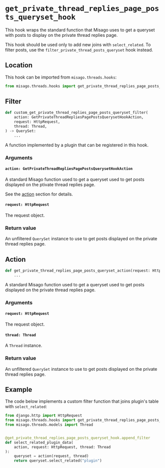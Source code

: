 # `get_private_thread_replies_page_posts_queryset_hook`

This hook wraps the standard function that Misago uses to get a queryset with posts to display on the private thread replies page.

This hook should be used only to add new joins with `select_related`. To filter posts, use the `filter_private_thread_posts_queryset` hook instead.


## Location

This hook can be imported from `misago.threads.hooks`:

```python
from misago.threads.hooks import get_private_thread_replies_page_posts_queryset_hook
```


## Filter

```python
def custom_get_private_thread_replies_page_posts_queryset_filter(
    action: GetPrivateThreadRepliesPagePostsQuerysetHookAction,
    request: HttpRequest,
    thread: Thread,
) -> QuerySet:
    ...
```

A function implemented by a plugin that can be registered in this hook.


### Arguments

#### `action: GetPrivateThreadRepliesPagePostsQuerysetHookAction`

A standard Misago function used to get a queryset used to get posts displayed on the ptivate thread replies page.

See the [action](#action) section for details.


#### `request: HttpRequest`

The request object.


### Return value

An unfiltered `QuerySet` instance to use to get posts displayed on the private thread replies page.


## Action

```python
def get_private_thread_replies_page_posts_queryset_action(request: HttpRequest, thread: Thread) -> QuerySet:
    ...
```

A standard Misago function used to get a queryset used to get posts displayed on the private thread replies page.


### Arguments

#### `request: HttpRequest`

The request object.


#### `thread: Thread`

A `Thread` instance.


### Return value

An unfiltered `QuerySet` instance to use to get posts displayed on the private thread replies page.


## Example

The code below implements a custom filter function that joins plugin's table with `select_related`:

```python
from django.http import HttpRequest
from misago.threads.hooks import get_private_thread_replies_page_posts_queryset_hook
from misago.threads.models import Thread


@get_private_thread_replies_page_posts_queryset_hook.append_filter
def select_related_plugin_data(
    action, request: HttpRequest, thread: Thread
):
    queryset = action(request, thread)
    return queryset.select_related("plugin")
```